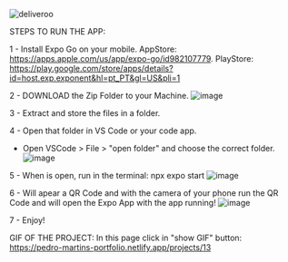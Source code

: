 ![deliveroo](https://github.com/pedrofsmartins3/food-deliveroo-app-clone/assets/148903655/9f08c0ea-00c9-4429-b095-d82eaca3aea5)

STEPS TO RUN THE APP:

1 - Install Expo Go on your mobile. 
AppStore: https://apps.apple.com/us/app/expo-go/id982107779.
PlayStore: https://play.google.com/store/apps/details?id=host.exp.exponent&hl=pt_PT&gl=US&pli=1

2 - DOWNLOAD the Zip Folder to your Machine.
![image](https://github.com/pedrofsmartins3/food-deliveroo-app-clone/assets/148903655/84edf524-a766-47b9-9db9-6b9087f26170)

3 - Extract and store the files in a folder.

4 - Open that folder in VS Code or your code app.
- Open VSCode > File > "open folder" and choose the correct folder.
![image](https://github.com/pedrofsmartins3/food-deliveroo-app-clone/assets/148903655/d0fb42e6-81de-4d02-be41-e856255570cf)

5 - When is open, run in the terminal: npx expo start
![image](https://github.com/pedrofsmartins3/food-deliveroo-app-clone/assets/148903655/4da2621c-8a07-45d0-9104-e1328aae6174)

6 - Will apear a QR Code and with the camera of your phone run the QR Code and will open the Expo App with the app running!
![image](https://github.com/pedrofsmartins3/food-deliveroo-app-clone/assets/148903655/d4194671-5bcc-4a6a-864d-a3158c34a5a2)

7 - Enjoy!

GIF OF THE PROJECT:
In this page click in "show GIF" button:
https://pedro-martins-portfolio.netlify.app/projects/13

